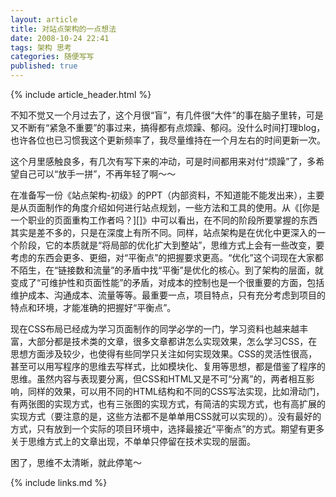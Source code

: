 ```yaml
---
layout: article
title: 对站点架构的一点想法
date: 2008-10-24 22:41
tags: 架构 思考
categories: 随便写写
published: true
---
```


{% include article_header.html %}

不知不觉又一个月过去了，这个月很“盲”，有几件很“大件”的事在脑子里转，可是又不断有“紧急不重要”的事过来，搞得都有点烦躁、郁闷。没什么时间打理blog，也许各位也已习惯我这个更新频率了，我尽量维持在一个月左右的时间更新一次。

这个月里感触良多，有几次有写下来的冲动，可是时间都用来对付“烦躁”了，多希望自己可以“放手一拼”，不再年轻了啊～～

在准备写一份《站点架构-初级》的PPT（内部资料，不知道能不能发出来），主要是从页面制作的角度介绍如何进行站点规划，一些方法和工具的使用。从《[你是一个职业的页面重构工作者吗？][]》中可以看出，在不同的阶段所要掌握的东西其实是差不多的，只是在深度上有所不同。同样，站点架构是在优化中更深入的一个阶段，它的本质就是“将局部的优化扩大到整站”，思维方式上会有一些改变，要考虑的东西会更多、更细，对“平衡点”的把握要求更高。“优化”这个词现在大家都不陌生，在“链接数和流量”的矛盾中找“平衡”是优化的核心。到了架构的层面，就变成了“可维护性和页面性能”的矛盾，对成本的控制也是一个很重要的方面，包括维护成本、沟通成本、流量等等。最重要一点，项目特点，只有充分考虑到项目的特点和环境，才能准确的把握好“平衡点”。

现在CSS布局已经成为学习页面制作的同学必学的一门，学习资料也越来越丰富，大部分都是技术类的文章，很多文章都讲怎么实现效果，怎么学习CSS，在思想方面涉及较少，也使得有些同学只关注如何实现效果。CSS的灵活性很高，甚至可以用写程序的思维去写样式，比如模块化、复用等思想，都是借鉴了程序的思维。虽然内容与表现要分离，但CSS和HTML又是不可“分离”的，两者相互影响，同样的效果，可以用不同的HTML结构和不同的CSS写法实现，比如滑动门，有两张图的实现方式，也有三张图的实现方式，有简洁的实现方式，也有高扩展的实现方式（要注意的是，这些方法都不是单单用CSS就可以实现的）。没有最好的方式，只有放到一个实际的项目环境中，选择最接近“平衡点”的方式。期望有更多关于思维方式上的文章出现，不单单只停留在技术实现的层面。

困了，思维不太清晰，就此停笔～

{% include links.md %}